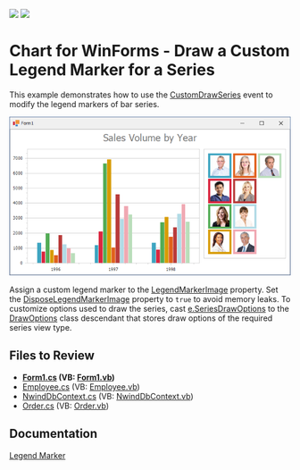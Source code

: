 <!-- default badges list -->
[![](https://img.shields.io/badge/Open_in_DevExpress_Support_Center-FF7200?style=flat-square&logo=DevExpress&logoColor=white)](https://supportcenter.devexpress.com/ticket/details/T332672)
[![](https://img.shields.io/badge/📖_How_to_use_DevExpress_Examples-e9f6fc?style=flat-square)](https://docs.devexpress.com/GeneralInformation/403183)
<!-- default badges end -->

# Chart for WinForms - Draw a Custom Legend Marker for a Series

This example demonstrates how to use the [CustomDrawSeries](https://docs.devexpress.com/WindowsForms/DevExpress.XtraCharts.ChartControl.CustomDrawSeries?v=22.2&p=netframework) event to modify the legend markers of bar series.

![Chart](./image/Chart.png)

Assign a custom legend marker to the [LegendMarkerImage](https://docs.devexpress.com/CoreLibraries/DevExpress.XtraCharts.CustomDrawSeriesEventArgsBase.LegendMarkerImage?p=netframework) property. Set the [DisposeLegendMarkerImage](https://docs.devexpress.com/CoreLibraries/DevExpress.XtraCharts.CustomDrawSeriesEventArgsBase.DisposeLegendMarkerImage?p=netframework) property to `true` to avoid memory leaks. To customize options used to draw the series, cast [e.SeriesDrawOptions](https://docs.devexpress.com/CoreLibraries/DevExpress.XtraCharts.CustomDrawSeriesEventArgsBase.SeriesDrawOptions) to the
[DrawOptions](https://docs.devexpress.com/CoreLibraries/DevExpress.XtraCharts.DrawOptions?v=22.2) class descendant that stores draw options of the required series view type.

## Files to Review

* **[Form1.cs](./CS/CustomDrawingSample/Form1.cs) (VB: [Form1.vb](./VB/CustomDrawingSample/Form1.vb))**
* [Employee.cs](./CS/CustomDrawingSample/Model/Employee.cs) (VB: [Employee.vb](./VB/CustomDrawingSample/Model/Employee.vb))
* [NwindDbContext.cs](./CS/CustomDrawingSample/Model/NwindDbContext.cs) (VB: [NwindDbContext.vb](./VB/CustomDrawingSample/Model/NwindDbContext.vb))
* [Order.cs](./CS/CustomDrawingSample/Model/Order.cs) (VB: [Order.vb](./VB/CustomDrawingSample/Model/Order.vb))

## Documentation 

[Legend Marker](https://docs.devexpress.com/WindowsForms/1985/controls-and-libraries/chart-control/visual-elements/legend-marker?p=netframework)
